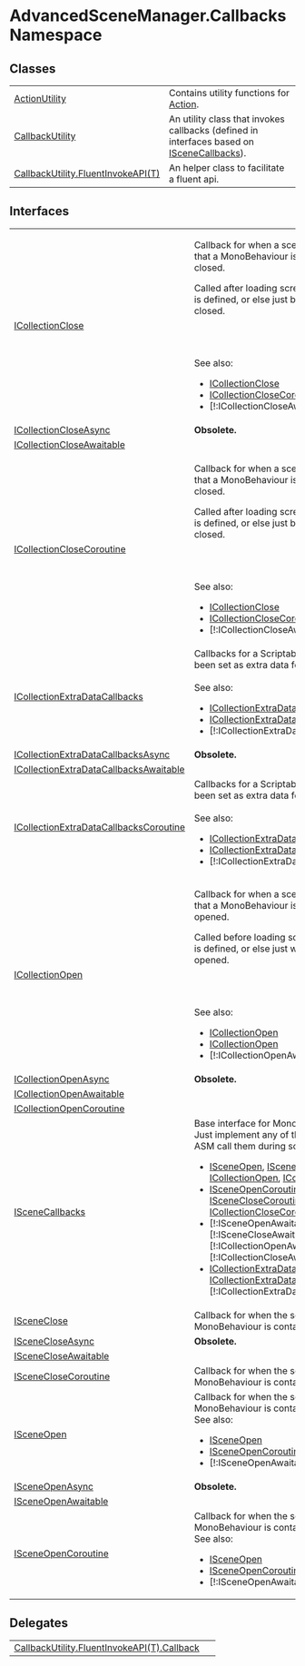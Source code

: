 # AdvancedSceneManager.Callbacks Namespace






## Classes
<table>
<tr>
<td><a href="T_AdvancedSceneManager_Callbacks_ActionUtility">ActionUtility</a></td>
<td>Contains utility functions for <a href="https://learn.microsoft.com/dotnet/api/system.action" target="_blank" rel="noopener noreferrer">Action</a>.</td></tr>
<tr>
<td><a href="T_AdvancedSceneManager_Callbacks_CallbackUtility">CallbackUtility</a></td>
<td>An utility class that invokes callbacks (defined in interfaces based on <a href="T_AdvancedSceneManager_Callbacks_ISceneCallbacks">ISceneCallbacks</a>).</td></tr>
<tr>
<td><a href="T_AdvancedSceneManager_Callbacks_CallbackUtility_FluentInvokeAPI_1">CallbackUtility.FluentInvokeAPI(T)</a></td>
<td>An helper class to facilitate a fluent api.</td></tr>
</table>

## Interfaces
<table>
<tr>
<td><a href="T_AdvancedSceneManager_Callbacks_ICollectionClose">ICollectionClose</a></td>
<td><p>Callback for when a scene, in a collection, that a MonoBehaviour is contained within is closed.</p><p>

Called after loading screen has opened, if one is defined, or else just before collection is closed.</p><br /><br />

 See also: <ul><li><a href="T_AdvancedSceneManager_Callbacks_ICollectionClose">ICollectionClose</a></li><li><a href="T_AdvancedSceneManager_Callbacks_ICollectionCloseCoroutine">ICollectionCloseCoroutine</a></li><li>[!:ICollectionCloseAwaitable]</li></ul>

</td></tr>
<tr>
<td><a href="T_AdvancedSceneManager_Callbacks_ICollectionCloseAsync">ICollectionCloseAsync</a></td>
<td><strong>Obsolete.</strong></td></tr>
<tr>
<td><a href="T_AdvancedSceneManager_Callbacks_ICollectionCloseAwaitable">ICollectionCloseAwaitable</a></td>
<td> </td></tr>
<tr>
<td><a href="T_AdvancedSceneManager_Callbacks_ICollectionCloseCoroutine">ICollectionCloseCoroutine</a></td>
<td><p>Callback for when a scene, in a collection, that a MonoBehaviour is contained within is closed.</p><p>

Called after loading screen has opened, if one is defined, or else just before collection is closed.</p><br /><br />

 See also: <ul><li><a href="T_AdvancedSceneManager_Callbacks_ICollectionClose">ICollectionClose</a></li><li><a href="T_AdvancedSceneManager_Callbacks_ICollectionCloseCoroutine">ICollectionCloseCoroutine</a></li><li>[!:ICollectionCloseAwaitable]</li></ul>

</td></tr>
<tr>
<td><a href="T_AdvancedSceneManager_Callbacks_ICollectionExtraDataCallbacks">ICollectionExtraDataCallbacks</a></td>
<td>Callbacks for a ScriptableObject that has been set as extra data for a collection. <br /><br /> See also: <ul><li><a href="T_AdvancedSceneManager_Callbacks_ICollectionExtraDataCallbacks">ICollectionExtraDataCallbacks</a></li><li><a href="T_AdvancedSceneManager_Callbacks_ICollectionExtraDataCallbacksCoroutine">ICollectionExtraDataCallbacksCoroutine</a></li><li>[!:ICollectionExtraDataCallbacksAwaitable]</li></ul>

</td></tr>
<tr>
<td><a href="T_AdvancedSceneManager_Callbacks_ICollectionExtraDataCallbacksAsync">ICollectionExtraDataCallbacksAsync</a></td>
<td><strong>Obsolete.</strong></td></tr>
<tr>
<td><a href="T_AdvancedSceneManager_Callbacks_ICollectionExtraDataCallbacksAwaitable">ICollectionExtraDataCallbacksAwaitable</a></td>
<td> </td></tr>
<tr>
<td><a href="T_AdvancedSceneManager_Callbacks_ICollectionExtraDataCallbacksCoroutine">ICollectionExtraDataCallbacksCoroutine</a></td>
<td>Callbacks for a ScriptableObject that has been set as extra data for a collection. <br /><br /> See also: <ul><li><a href="T_AdvancedSceneManager_Callbacks_ICollectionExtraDataCallbacks">ICollectionExtraDataCallbacks</a></li><li><a href="T_AdvancedSceneManager_Callbacks_ICollectionExtraDataCallbacksCoroutine">ICollectionExtraDataCallbacksCoroutine</a></li><li>[!:ICollectionExtraDataCallbacksAwaitable]</li></ul>

</td></tr>
<tr>
<td><a href="T_AdvancedSceneManager_Callbacks_ICollectionOpen">ICollectionOpen</a></td>
<td><p>Callback for when a scene, in a collection, that a MonoBehaviour is contained within is opened.</p><p>

Called before loading screen is hidden, if one is defined, or else just when collection has opened.</p><br /><br />

 See also: <ul><li><a href="T_AdvancedSceneManager_Callbacks_ICollectionOpen">ICollectionOpen</a></li><li><a href="T_AdvancedSceneManager_Callbacks_ICollectionOpen">ICollectionOpen</a></li><li>[!:ICollectionOpenAwaitable]</li></ul>

</td></tr>
<tr>
<td><a href="T_AdvancedSceneManager_Callbacks_ICollectionOpenAsync">ICollectionOpenAsync</a></td>
<td><strong>Obsolete.</strong></td></tr>
<tr>
<td><a href="T_AdvancedSceneManager_Callbacks_ICollectionOpenAwaitable">ICollectionOpenAwaitable</a></td>
<td> </td></tr>
<tr>
<td><a href="T_AdvancedSceneManager_Callbacks_ICollectionOpenCoroutine">ICollectionOpenCoroutine</a></td>
<td> </td></tr>
<tr>
<td><a href="T_AdvancedSceneManager_Callbacks_ISceneCallbacks">ISceneCallbacks</a></td>
<td>Base interface for MonoBehaviour callbacks. Just implement any of the following to have ASM call them during scene operations. <ul><li><a href="T_AdvancedSceneManager_Callbacks_ISceneOpen">ISceneOpen</a>, <a href="T_AdvancedSceneManager_Callbacks_ISceneClose">ISceneClose</a>, <a href="T_AdvancedSceneManager_Callbacks_ICollectionOpen">ICollectionOpen</a>, <a href="T_AdvancedSceneManager_Callbacks_ICollectionClose">ICollectionClose</a></li><li><a href="T_AdvancedSceneManager_Callbacks_ISceneOpenCoroutine">ISceneOpenCoroutine</a>, <a href="T_AdvancedSceneManager_Callbacks_ISceneCloseCoroutine">ISceneCloseCoroutine</a>, <a href="T_AdvancedSceneManager_Callbacks_ICollectionOpen">ICollectionOpen</a>, <a href="T_AdvancedSceneManager_Callbacks_ICollectionCloseCoroutine">ICollectionCloseCoroutine</a></li><li>[!:ISceneOpenAwaitable], [!:ISceneCloseAwaitable], [!:ICollectionOpenAwaitable], [!:ICollectionCloseAwaitable]</li><li><a href="T_AdvancedSceneManager_Callbacks_ICollectionExtraDataCallbacks">ICollectionExtraDataCallbacks</a>, <a href="T_AdvancedSceneManager_Callbacks_ICollectionExtraDataCallbacksCoroutine">ICollectionExtraDataCallbacksCoroutine</a>, [!:ICollectionExtraDataCallbacksAwaitable]</li></ul>

</td></tr>
<tr>
<td><a href="T_AdvancedSceneManager_Callbacks_ISceneClose">ISceneClose</a></td>
<td>Callback for when the scene that a MonoBehaviour is contained within is closed.</td></tr>
<tr>
<td><a href="T_AdvancedSceneManager_Callbacks_ISceneCloseAsync">ISceneCloseAsync</a></td>
<td><strong>Obsolete.</strong></td></tr>
<tr>
<td><a href="T_AdvancedSceneManager_Callbacks_ISceneCloseAwaitable">ISceneCloseAwaitable</a></td>
<td> </td></tr>
<tr>
<td><a href="T_AdvancedSceneManager_Callbacks_ISceneCloseCoroutine">ISceneCloseCoroutine</a></td>
<td>Callback for when the scene that a MonoBehaviour is contained within is closed.</td></tr>
<tr>
<td><a href="T_AdvancedSceneManager_Callbacks_ISceneOpen">ISceneOpen</a></td>
<td>Callback for when the scene that a MonoBehaviour is contained within is opened. See also: <ul><li><a href="T_AdvancedSceneManager_Callbacks_ISceneOpen">ISceneOpen</a></li><li><a href="T_AdvancedSceneManager_Callbacks_ISceneOpenCoroutine">ISceneOpenCoroutine</a></li><li>[!:ISceneOpenAwaitable]</li></ul>

</td></tr>
<tr>
<td><a href="T_AdvancedSceneManager_Callbacks_ISceneOpenAsync">ISceneOpenAsync</a></td>
<td><strong>Obsolete.</strong></td></tr>
<tr>
<td><a href="T_AdvancedSceneManager_Callbacks_ISceneOpenAwaitable">ISceneOpenAwaitable</a></td>
<td> </td></tr>
<tr>
<td><a href="T_AdvancedSceneManager_Callbacks_ISceneOpenCoroutine">ISceneOpenCoroutine</a></td>
<td>Callback for when the scene that a MonoBehaviour is contained within is opened. See also: <ul><li><a href="T_AdvancedSceneManager_Callbacks_ISceneOpen">ISceneOpen</a></li><li><a href="T_AdvancedSceneManager_Callbacks_ISceneOpenCoroutine">ISceneOpenCoroutine</a></li><li>[!:ISceneOpenAwaitable]</li></ul>

</td></tr>
</table>

## Delegates
<table>
<tr>
<td><a href="T_AdvancedSceneManager_Callbacks_CallbackUtility_FluentInvokeAPI_1_Callback">CallbackUtility.FluentInvokeAPI(T).Callback</a></td>
<td> </td></tr>
</table>
